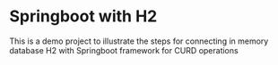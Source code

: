 # Springboot with H2
This is a demo project to illustrate the steps for connecting in memory database H2 with Springboot framework for CURD operations
